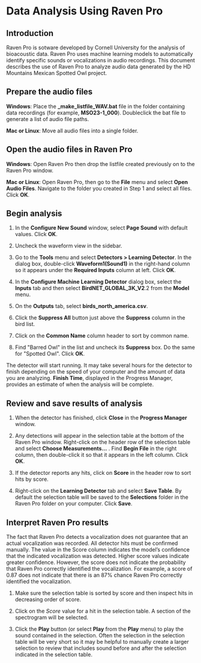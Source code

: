 # Data Analysis Using Raven Pro
## Introduction
Raven Pro is sotware developed by Cornell University for the analysis of bioacoustic data. Raven Pro uses machine learning models to automatically identify specific sounds or vocalizations in audio recordings. This document describes the use of Raven Pro to analyze audio data generated by the HD Mountains Mexican Spotted Owl project.

## Prepare the audio files
**Windows**: Place the **_make_listfile_WAV.bat** file in the folder containing data recordings (for example, **MSO23-1_000**). Doubleclick the bat file to generate a list of audio file paths.

**Mac or Linux**: Move all audio files into a single folder.


## Open the audio files in Raven Pro
**Windows**: Open Raven Pro then drop the listfile created previously on to the Raven Pro window.

**Mac or Linux**: Open Raven Pro, then go to the **File** menu and select **Open Audio Files**. Navigate to the folder you created in Step 1 and select all files. Click **OK**.

## Begin analysis
1. In the **Configure New Sound** window, select **Page Sound** with default values. Click **OK**.


2. Uncheck the waveform view in the sidebar.


3. Go to the **Tools** menu and select **Detectors > Learning Detector**. In the dialog box, double-click **Waveform1(Sound1)** in the right-hand column so it appears under the **Required Inputs** column at left. Click **OK**.


4. In the **Configure Machine Learning Detector** dialog box, select the  **Inputs** tab and then select **BirdNET_GLOBAL_3K_V2**.2 from the **Model** menu.


5. On the **Outputs** tab, select **birds_north_america.csv**.


6. Click the **Suppress All** button just above the **Suppress** column in the bird list.


7. Click on the **Common Name** column header to sort by common name.


8. Find "Barred Owl" in the list and uncheck its **Suppress** box. Do the same for "Spotted Owl". Click **OK**.


The detector will start running. It may take several hours for the detector to finish depending on the speed of your computer and the amount of data you are analyzing. **Finish Time**, displayed in the Progress Manager, provides an estimate of when the analysis will be complete.


## Review and save results of analysis
1. When the detector has finished, click **Close** in the **Progress Manager** window.


2. Any detections will appear in the selection table at the bottom of the Raven Pro window. Right-click on the header row of the selection table and select **Choose Measurements…** . Find **Begin File** in the right column, then double-click it so that it appears in the left column. Click **OK**.


3. If the detector reports any hits, click on **Score** in the header row to sort hits by score.


4. Right-click on the **Learning Detector** tab and select **Save Table**. By default the selection table will be saved to the **Selections** folder in the Raven Pro folder on your computer. Click **Save**.


## Interpret Raven Pro results
The fact that Raven Pro detects a vocalization does not guarantee that an actual vocalization was recorded. All detector hits must be confirmed manually. The value in the Score column indicates the model’s confidence that the indicated vocalization was detected. Higher score values indicate greater confidence. However, the score does not indicate the probability that Raven Pro correctly identified the vocalization. For example, a score of 0.87 does not indicate that there is an 87% chance Raven Pro correctly identified the vocalization.

1. Make sure the selection table is sorted by score and then inspect hits in decreasing order of score.

2. Click on the *Score* value for a hit in the selection table. A section of the spectrogram will be selected.


3. Click the **Play** button (or select **Play** from the **Play** menu) to play the sound contained in the selection. Often the selection in the selection table will be very short so it may be helpful to manually create a larger selection to review that includes sound before and after the selection indicated in the selection table.
